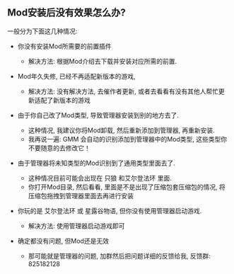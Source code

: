 ## Mod安装后没有效果怎么办?
一般分为下面这几种情况:
- 你没有安装Mod所需要的前置插件
  - 解决方法: 根据Mod介绍去下载并安装对应所需的前置.

- Mod年久失修, 已经不再适配新版本的游戏,
  - 解决方法: 没有解决方法, 去催作者更新, 或者去看看有没有其他人帮忙更新适配了新版本的游戏
    
- 由于你自己改了Mod类型, 导致管理器安装到别的地方去了.
  - 这种情况, 我建议你将Mod卸载, 然后重新添加到管理器, 再重新安装.
  - 我再说一遍: GMM 会自动的识别添加到管理器中的Mod类型, 这些类型你不要随意的去修改它！

- 由于管理器将未知类型的Mod识别到了通用类型里面去了.
  - 这种情况目前可能会出现在 只狼 和艾尔登法环 里面.
  - 你打开Mod目录, 然后看看, 里面是不是出现了压缩包套压缩包的情况, 将压缩包拖拽到管理器里面去再进行安装

- 你玩的是 艾尔登法环 或 星露谷物语, 但你没有使用管理器启动游戏.
  - 解决方法: 使用管理器启动游戏即可

- 确定都没有问题, 但Mod还是无效
  - 那可能就是管理器的问题, 加群然后把问题详细的反馈给我, 反馈群: 825182128